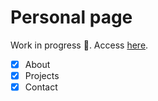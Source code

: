 # Personal page

Work in progress :construction:. Access [here](https://oanarosca.github.io).
- [x] About
- [x] Projects
- [x] Contact
